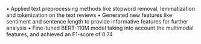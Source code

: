 • Applied text preprocessing methods like stopword removal, lemmatization and tokenization on the text reviews
• Generated new features like sentiment and sentence length to provide informative features for further analysis
• Fine-tuned BERT-110M model taking into account the multimodal features, and achieved an F1-score of 0.74
